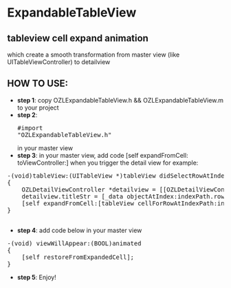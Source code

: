 ExpandableTableView
================

tableview cell expand animation<br/>
-------------------------------------
which create a smooth transformation from master view (like UITableViewController) to detailview<br/>

HOW TO USE:
------------
- **step 1**: copy OZLExpandableTableView.h && OZLExpandableTableView.m to your project
- **step 2**: <pre class="prettyprint">#import "OZLExpandableTableView.h"</pre> in your master view
- **step 3**: in your master view, add code [self expandFromCell: toViewController:] when you trigger the detail view
for example:
<pre class="prettyprint">
-(void)tableView:(UITableView *)tableView didSelectRowAtIndexPath:(NSIndexPath *)indexPath
{
    OZLDetailViewController *detailview = [[OZLDetailViewController alloc] init];
    detailview.titleStr = [_data objectAtIndex:indexPath.row];
    [self expandFromCell:[tableView cellForRowAtIndexPath:indexPath] toViewController:detailview];
}

</pre>

- **step 4**: add code below in your master view
<pre class="prettyprint">
-(void) viewWillAppear:(BOOL)animated
{
    [self restoreFromExpandedCell];
}
</pre>
- **step 5**: Enjoy!
